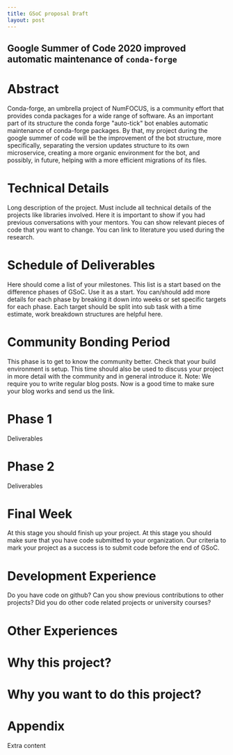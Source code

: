 ```yaml
---
title: GSoC proposal Draft
layout: post
---
```

## Google Summer of Code 2020 improved automatic maintenance of `conda-forge`

# Abstract

Conda-forge, an umbrella project of NumFOCUS, is a community effort that provides conda packages for a wide range of software. As an important part of its structure the conda forge "auto-tick" bot enables automatic maintenance of conda-forge packages.   By that, my project during the google summer of code will be the improvement of the bot structure, more specifically, separating the version updates structure to its own microservice, creating a more organic environment for the bot, and possibly, in  future, helping with a more efficient migrations of its files.

# Technical Details
Long description of the project. Must include all technical details of the projects like libraries involved.
Here it is important to show if you had previous conversations with your mentors. You can show relevant pieces of code that you want to change. You can link to literature you used during the research.

# Schedule of Deliverables
Here should come a list of your milestones. This list is a start based on the difference phases of GSoC. Use it as a start. You can/should add more details for each phase by breaking it down into weeks or set specific targets for each phase. Each target should be split into sub task with a time estimate, work breakdown structures are helpful here.

# Community Bonding Period
This phase is to get to know the community better. Check that your build environment is setup. This time should also be used to discuss your project in more detail with the community and in general introduce it.
Note: We require you to write regular blog posts. Now is a good time to make sure your blog works and send us the link.

# Phase 1
Deliverables

# Phase 2
Deliverables

# Final Week
At this stage you should finish up your project. At this stage you should make sure that you have code submitted to your organization. Our criteria to mark your project as a success is to submit code before the end of GSoC.

# Development Experience
Do you have code on github? Can you show previous contributions to other projects? Did you do other code related projects or university courses?

# Other Experiences

# Why this project?

# Why you want to do this project?

# Appendix
Extra content

